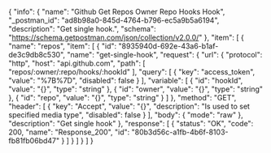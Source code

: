 {
  "info": {
    "name": "Github Get Repos Owner Repo Hooks Hook",
    "_postman_id": "ad8b98a0-845d-4764-b796-ec5a9b5a6194",
    "description": "Get single hook.",
    "schema": "https://schema.getpostman.com/json/collection/v2.0.0/"
  },
  "item": [
    {
      "name": "repos",
      "item": [
        {
          "id": "8935940d-692e-43a6-b1af-de3c9db8c530",
          "name": "get-single-hook",
          "request": {
            "url": {
              "protocol": "http",
              "host": "api.github.com",
              "path": [
                "repos/:owner/:repo/hooks/:hookId"
              ],
              "query": [
                {
                  "key": "access_token",
                  "value": "%7B%7D",
                  "disabled": false
                }
              ],
              "variable": [
                {
                  "id": "hookId",
                  "value": "{}",
                  "type": "string"
                },
                {
                  "id": "owner",
                  "value": "{}",
                  "type": "string"
                },
                {
                  "id": "repo",
                  "value": "{}",
                  "type": "string"
                }
              ]
            },
            "method": "GET",
            "header": [
              {
                "key": "Accept",
                "value": "{}",
                "description": "Is used to set specified media type",
                "disabled": false
              }
            ],
            "body": {
              "mode": "raw"
            },
            "description": "Get single hook"
          },
          "response": [
            {
              "status": "OK",
              "code": 200,
              "name": "Response_200",
              "id": "80b3d56c-a1fb-4b6f-8103-fb81fb06bd47"
            }
          ]
        }
      ]
    }
  ]
}